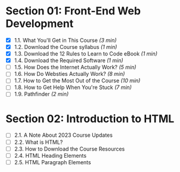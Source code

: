 # Section 01: Front-End Web Development
- [x] 1.1. What You'll Get in This Course *(3 min)*
- [x] 1.2. Download the Course syllabus *(1 min)*
- [x] 1.3. Download the 12 Rules to Learn to Code eBook *(1 min)*
- [x] 1.4. Download the Required Software *(1 min)*
- [ ] 1.5. How Does the Internet Actually Work? *(5 min)*
- [ ] 1.6. How Do Websties Actually Work? *(8 min)*
- [ ] 1.7. How to Get the Most Out of the Course *(10 min)*
- [ ] 1.8. How to Get Help When You're Stuck *(7 min)*
- [ ] 1.9. Pathfinder *(2 min)*

# Section 02: Introduction to HTML
- [ ] 2.1. A Note About 2023 Course Updates
- [ ] 2.2. What is HTML?
- [ ] 2.3. How to Download the Course Resources
- [ ] 2.4. HTML Heading Elements
- [ ] 2.5. HTML Paragraph Elements
